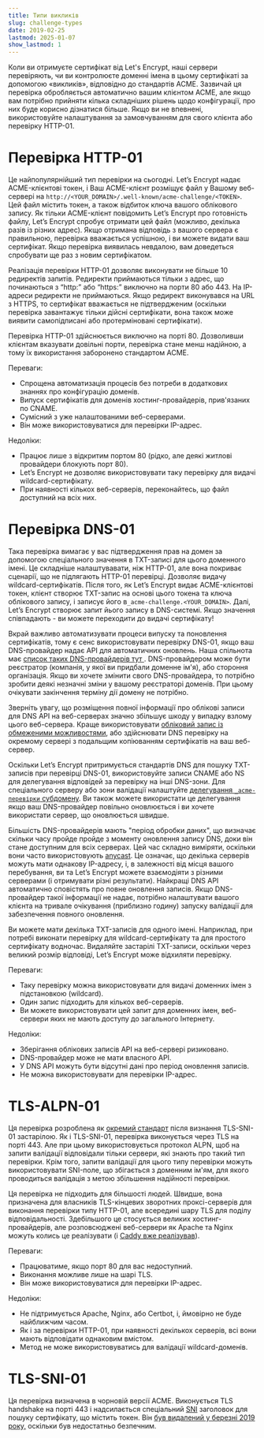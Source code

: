 ```yaml
---
title: Типи викликів
slug: challenge-types
date: 2019-02-25
lastmod: 2025-01-07
show_lastmod: 1
---
```



Коли ви отримуєте сертифікат від Let's Encrypt, наші сервери перевіряють, чи ви контролюєте доменні імена в цьому сертифікаті за допомогою «викликів», відповідно до стандартів ACME. Зазвичай ця перевірка обробляється автоматично вашим клієнтом ACME, але якщо вам потрібно прийняти кілька складніших рішень щодо конфігурації, про них буде корисно дізнатися більше. Якщо ви не впевнені, використовуйте налаштування за замовчуванням для свого клієнта або перевірку HTTP-01.

# Перевірка HTTP-01

Це найпопулярнійший тип перевірки на сьогодні. Let’s Encrypt надає ACME-клієнтові токен, і Ваш ACME-клієнт розміщує файл у Вашому веб-сервері на `http://<YOUR_DOMAIN>/.well-known/acme-challenge/<TOKEN>`. Цей файл містить токен, а також відбиток ключа вашого облікового запису. Як тільки ACME-клієнт повідомить Let’s Encrypt про готовність файлу, Let’s Encrypt спробує отримати цей файл (можливо, декілька разів із різних адрес). Якщо отримана відповідь з вашого сервера є правильною, перевірка вважається успішною, і ви можете видати ваш сертифікат. Якщо перевірка виявилась невдалою, вам доведеться спробувати ще раз з новим сертифікатом.

Реалізація перевірки HTTP-01 дозволяє виконувати не більше 10 редиректів запитів. Редиректи приймаються тільки з адрес, що починаються з “http:” або “https:” виключно на порти 80 або 443. На IP-адреси редиректи не приймаються. Якщо редирект виконувався на URL з HTTPS, то сертифікат вважається не підтвердженим (оскільки перевірка завантажує тільки дійсні сертифікати, вона також може виявити самопідписані або протерміновані сертифікати).

Перевірка HTTP-01 здійснюється виключно на порті 80. Дозволивши клієнтам вказувати довільні порти, перевірка стане менш надійною, а тому їх використання заборонено стандартом ACME.

Переваги:

- Спрощена автоматизація процесів без потреби в додаткових знаннях про конфігурацію доменів.
- Випуск сертифікатів для доменів хостинг-провайдерів, прив'язаних по CNAME.
- Сумісний з уже налаштованими веб-серверами.
- Він може використовуватися для перевірки IP-адрес.

Недоліки:

- Працює лише з відкритим портом 80 (рідко, але деякі житлові провайдери блокують порт 80).
- Let’s Encrypt не дозволяє використовувати таку перевірку для видачі wildcard-сертифікату.
- При наявності кількох веб-серверів, переконайтесь, що файл доступний на всіх них.

# Перевірка DNS-01

Така перевірка вимагає у вас підтвердження прав на домен за допомогою спеціального значення в TXT-записі для цього доменного імені. Це складніше налаштувавати, ніж HTTP-01, але вона покриває сценарії, що не підлягають HTTP-01 перевірці. Дозволяє видачу wildcard-сертифікатів. Після того, як Let’s Encrypt видає ACME-клієнтові токен, клієнт створює TXT-запис на основі цього токена та ключа облікового запису, і записує його в`_acme-challenge.<YOUR_DOMAIN>`. Далі, Let’s Encrypt створює запит йього запису в DNS-системі. Якщо значення співпадають - ви можете переходити до видачі сертифікату!

Вкрай важливо автоматизувати процеси випуску та поновлення сертифікатів, тому є сенс використовувати перевірку DNS-01, якщо ваш DNS-провайдер надає API для автоматичних оновлень. Наша спільнота має [список таких DNS-провайдерів тут ][dns-api-providers]. DNS-провайдером може бути реєстратор (компанія, у якої ви придбали доменне ім'я), або стороння організація. Якщо ви хочете змінити свого DNS-провайдера, то потрібно зробити деякі незначні зміни у вашому реєстраторі доменів. При цьому очікувати закінчення терміну дії домену не потрібно.

Зверніть увагу, що розміщення повної інформації про облікові записи для DNS API на веб-серверах значно збільшує шкоду у випадку взлому цього веб-сервера. Краще використовувати [обліковий запис із обмеженими можливостями][securing-dns-credentials], або здійснювати DNS перевірку на окремому сервері з подальщим копіюванням сертифікатів на ваш веб-сервер.

Оскільки Let’s Encrypt притримується стандартів DNS для пошуку TXT-записів при перевірці DNS-01, використовуйте записи CNAME або NS для делегування відповідей за перевірку на інші DNS-зони. Для спеціального серверу або зони валідації налаштуйте [делегування `_acme-перевірки` субдомену][securing-dns-credentials]. Ви також можете використати це делегування якщо ваш DNS-провайдер повільно оновлюється і ви хочете використати сервер, що оновлюється швидше.

Більшість DNS-провайдерів мають "період обробки даних", що визначає скільки часу пройде пройде з моменту оновлення запису DNS, доки він стане доступним для всіх серверах. Цей час складно виміряти, оскільки вони часто використовують [anycast][]. Це означає, що декілька серверів можуть мати однакову IP-адресу, і, в залежності від місця вашого перебування, ви та Let’s Encrypt можете взаємодіяти з різними серверами (і отримувати різні результати). Найкращі DNS API автоматично сповістять про повне оновлення записів. Якщо DNS-провайдер такої інформації не надає, потрібно налаштувати вашого клієнта на тривале очікування (приблизно годину) запуску валідації для забезпечення повного оновлення.

Ви можете мати декілька TXT-записів для одного імені. Наприклад, при потребі виконати перевірку для wildcard-сертифікату та для простого сертифікату водночас. Видаляйте застарілі TXT-записи, оскільки через великий розмір відповіді, Let’s Encrypt може відхиляти перевірку.

Переваги:

- Таку перевірку можна використовувати для видачі доменних імен з підстановкою (wildcard).
- Один запис підходить для кількох веб-серверів.
- Ви можете використовувати цей запит для доменних імен, веб-сервери яких не мають доступу до загального Інтернету.

Недоліки:

- Зберігання облікових записів API на веб-сервері ризиковано.
- DNS-провайдер може не мати власного API.
- У DNS API можуть бути відсутні дані про період оновлення записів.
- Не можна використовувати для перевірки IP-адрес.

# TLS-ALPN-01

Ця перевірка розроблена як [окремий стандарт][tls-alpn] після визнання TLS-SNI-01 застарілою. Як і TLS-SNI-01, перевірка виконується через TLS на порті 443. Але при цьому використовується протокол ALPN, щоб на запити валідації відповідали тільки сервери, які знають про такий тип перевірки. Крім того, запити валідації для цього типу перевірки можуть використовувати SNI-поле, що збігається з доменним ім'ям, для якого проводиться валідація з метою збільшення надійності перевірки.

Ця перевірка не підходить для більшості людей. Швидше, вона призначена для власників TLS-кінцевих зворотних проксі-серверів для виконання перевірки типу HTTP-01, але всередині шару TLS для поділу відповідальності. Здебільшого це стосується великих хостинг-провайдерів, але розповсюджені веб-сервери як Apache та Nginx можуть колись це реалізувати (і [Caddy вже реалізував][caddy-tls-alpn]).

Переваги:

- Працюватиме, якщо порт 80 для вас недоступний.
- Виконання можливе лише на шарі TLS.
- Він може використовуватися для перевірки IP-адрес.

Недоліки:

- Не підтримується Apache, Nginx, або Certbot, і, ймовірно не буде найближчим часом.
- Як і за перевірки HTTP-01, при наявності декількох серверів, всі вони мають відповідати однаковим вмістом.
- Метод не може використовуватись для валідації wildcard-доменів.

# TLS-SNI-01

Ця перевірка визначена в чорновій версії ACME. Виконується TLS handshake на порті 443 і надсилається спеціальний [SNI][] заголовок для пошуку сертифікату, що містить токен. Він [ був видалений у березні 2019 року,][tls-sni-disablement] оскільки був недостатньо безпечним.

[dns-api-providers]: https://community.letsencrypt.org/t/dns-providers-who-easily-integrate-with-lets-encrypt-dns-validation/86438
[securing-dns-credentials]: https://www.eff.org/deeplinks/2018/02/technical-deep-dive-securing-automation-acme-dns-challenge-validation
[securing-dns-credentials]: https://www.eff.org/deeplinks/2018/02/technical-deep-dive-securing-automation-acme-dns-challenge-validation
[anycast]: https://en.wikipedia.org/wiki/Anycast
[SNI]: https://en.wikipedia.org/wiki/Server_Name_Indication
[tls-sni-disablement]: https://community.letsencrypt.org/t/march-13-2019-end-of-life-for-all-tls-sni-01-validation-support/74209
[tls-alpn]: https://tools.ietf.org/html/rfc8737
[caddy-tls-alpn]: https://caddy.community/t/caddy-supports-the-acme-tls-alpn-challenge/4860
